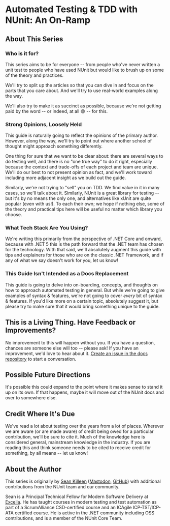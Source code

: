 # Automated Testing & TDD with NUnit: An On-Ramp

## About This Series

### Who is it for?

This series aims to be for everyone -- from people who've never written a unit test to people who have used NUnit but would like to brush up on some of the theory and practices.

We'll try to split up the articles so that you can dive in and focus on the parts that you care about. And we'll try to use real-world examples along the way.

We'll also try to make it as succinct as possible, because we're not getting paid by the word -- or indeed, at all :smile: -- for this.

### Strong Opinions, Loosely Held

This guide is naturally going to reflect the opinions of the primary author. However, along the way, we'll try to point out where another school of thought might approach something differently.

One thing for sure that we want to be clear about: there are several ways to do testing well, and there is no "one true way" to do it right, especially because the context and trade-offs of each project and team are unique. We'll do our best to not present opinion as fact, and we'll work toward including more adjacent insight as we build out the guide.

Similarly, we're not trying to "sell" you on TDD. We find value in it in many cases, so we'll talk about it. Similarly, NUnit is a great library for testing -- but it's by no means the only one, and alternatives like xUnit are quite popular (even with us!). To each their own; we hope if nothing else, some of the theory and practical tips here will be useful no matter which library you choose.

### What Tech Stack Are You Using?

We're writing this primarily from the perspective of .NET Core and onward, because with .NET 5 this is the path forward that the .NET team has chosen for the technology. With that said, we'll absolutely augment this guide with tips and explainers for those who are on the classic .NET Framework, and if any of what we say doesn't work for you, let us know!

### This Guide Isn't Intended as a Docs Replacement

This guide is going to delve into on-boarding, concepts, and thoughts on how to approach automated testing in general. But while we're going to give examples of syntax & features, we're not going to cover _every_ bit of syntax & features. If you'd like more on a certain topic, absolutely suggest it, but please try to make sure that it would bring something unique to the guide.

## This is a Living Thing. Have Feedback or Improvements?

No improvement to this will happen without you. If you have a question, chances are someone else will too -- please ask! If you have an improvement, we'd love to hear about it. [Create an issue in the docs repository](https://www.notion.so/seankilleen/TBD) to start a conversation.

## Possible Future Directions

It's possible this could expand to the point where it makes sense to stand it up on its own. If that happens, maybe it will move out of the NUnit docs and over to somewhere else.

## Credit Where It's Due

We've read a lot about testing over the years from a lot of places. Wherever we are aware (or are made aware) of credit being owed for a particular contribution, we'll be sure to cite it. Much of the knowledge here is considered general, mainstream knowledge in the industry. If you are reading this and think someone needs to be cited to receive credit for something, by all means -- let us know!

## About the Author

This series is originally by [Sean Killeen](https://SeanKilleen.com) ([Mastodon](https://mastodon.social/@sjkilleen), [GitHub](https://github.com/SeanKilleen)) with additional contributions from the NUnit team and our community.

Sean is a Principal Technical Fellow for Modern Software Delivery at [Excella](https://excella.com). He has taught courses in modern testing and test automation as part of a ScrumAlliance CSD-certified course and an ICAgile ICP-TST/ICP-ATA certified course. He is active in the .NET community including OSS contributions, and is a member of the NUnit Core Team.
